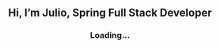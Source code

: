 
<h2 align="center">Hi, I’m Julio, Spring Full Stack Developer</h2>
  
<h3 align="center">Loading...</h3>
